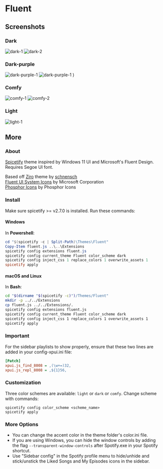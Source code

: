 # Fluent

## Screenshots

### Dark
![dark-1](screenshots/dark-1.png)
![dark-2](screenshots/dark-2.png)

### Dark-purple
![dark-purple-1](https://user-images.githubusercontent.com/85103150/149978364-2b573888-6c3d-4d6e-bbee-b16722d24843.png)
![dark-purple-1](https://user-images.githubusercontent.com/85103150/150125863-20211415-28f2-4db3-9388-13e3f2c9448f.png)
)

### Comfy
![comfy-1](screenshots/comfy-1.jpg)
![comfy-2](screenshots/comfy-2.jpg)

### Light
![light-1](screenshots/light-1.png)

## More

### About

[Spicetify](https://github.com/khanhas/spicetify-cli) theme inspired by Windows 11 UI and Microsoft's Fluent Design.  
Requires Segoe UI font.

Based off [Ziro](https://github.com/schnensch0/ziro) theme by [schnensch](https://github.com/schnensch0)  
[Fluent UI System Icons](https://github.com/microsoft/fluentui-system-icons) by Microsoft Corporation  
[Phosphor Icons](https://github.com/phosphor-icons/phosphor-icons) by Phosphor Icons  

### Install

Make sure spicetify >= v2.7.0 is installed. Run these commands:

#### Windows
In **Powershell**:
```powershell
cd "$(spicetify -c | Split-Path)\Themes\Fluent"
Copy-Item fluent.js ..\..\Extensions
spicetify config extensions fluent.js
spicetify config current_theme Fluent color_scheme dark
spicetify config inject_css 1 replace_colors 1 overwrite_assets 1
spicetify apply
```

#### macOS and Linux
In **Bash**:
```bash
cd "$(dirname "$(spicetify -c)")/Themes/Fluent"
mkdir -p ../../Extensions
cp fluent.js ../../Extensions/.
spicetify config extensions fluent.js
spicetify config current_theme Fluent color_scheme dark
spicetify config inject_css 1 replace_colors 1 overwrite_assets 1
spicetify apply
```

### Important
For the sidebar playlists to show properly, ensure that these two lines are added in your config-xpui.ini file:
```ini
[Patch]
xpui.js_find_8008 = ,(\w+=)32,
xpui.js_repl_8008 = ,${1}56,
```


### Customization

Three color schemes are available: `light` or `dark` or `comfy`. Change scheme with commands:
```
spicetify config color_scheme <scheme_name>
spicetify apply
```

### More Options
- You can change the accent color in the theme folder's color.ini file.  
- If you are using Windows, you can hide the window controls by adding the flag `--transparent-window-controls` after Spotify.exe in your Spotify shortcut.
- Use "Sidebar config" in the Spotify profile menu to hide/unhide and stick/unstick the Liked Songs and My Episodes icons in the sidebar.
